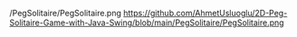 
/PegSolitaire/PegSolitaire.png
https://github.com/AhmetUsluoglu/2D-Peg-Solitaire-Game-with-Java-Swing/blob/main/PegSolitaire/PegSolitaire.png
